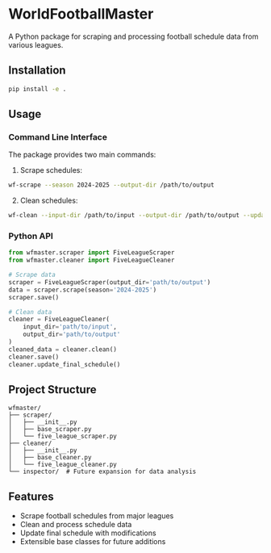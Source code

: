 # WorldFootballMaster

A Python package for scraping and processing football schedule data from various leagues.

## Installation

```bash
pip install -e .
```

## Usage

### Command Line Interface

The package provides two main commands:

1. Scrape schedules:
```bash
wf-scrape --season 2024-2025 --output-dir /path/to/output
```

2. Clean schedules:
```bash
wf-clean --input-dir /path/to/input --output-dir /path/to/output --update-final
```

### Python API

```python
from wfmaster.scraper import FiveLeagueScraper
from wfmaster.cleaner import FiveLeagueCleaner

# Scrape data
scraper = FiveLeagueScraper(output_dir='path/to/output')
data = scraper.scrape(season='2024-2025')
scraper.save()

# Clean data
cleaner = FiveLeagueCleaner(
    input_dir='path/to/input',
    output_dir='path/to/output'
)
cleaned_data = cleaner.clean()
cleaner.save()
cleaner.update_final_schedule()
```

## Project Structure

```
wfmaster/
├── scraper/
│   ├── __init__.py
│   ├── base_scraper.py
│   └── five_league_scraper.py
├── cleaner/
│   ├── __init__.py
│   ├── base_cleaner.py
│   └── five_league_cleaner.py
└── inspector/  # Future expansion for data analysis
```

## Features

- Scrape football schedules from major leagues
- Clean and process schedule data
- Update final schedule with modifications
- Extensible base classes for future additions
